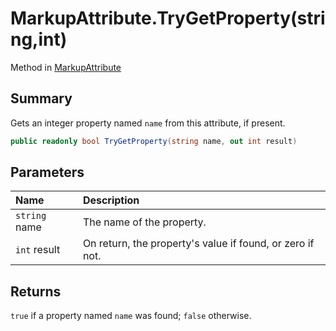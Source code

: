 # MarkupAttribute.TryGetProperty(string,int)

Method in [MarkupAttribute](/docs/api/csharp/yarn.markup.markupattribute.md)

## Summary


Gets an integer property named  `name`  from this
attribute, if present.


```csharp
public readonly bool TryGetProperty(string name, out int result)
```

## Parameters

|Name|Description|
|:---|:---|
|`string` name|The name of the property.|
|`int` result|On return, the property's value if found, or zero if not.|

## Returns

`true`  if a property named  `name`  was found;  `false` 
otherwise.

